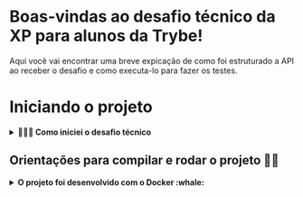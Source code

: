 # Boas-vindas ao desafio técnico da XP para alunos da Trybe!

Aqui você vai encontrar uma breve expicação de como foi estruturado a API ao receber o desafio e como executa-lo para fazer os testes.

# Iniciando o projeto

<details>
  <summary><strong>🤷🏽‍♀️ Como iniciei o desafio técnico</strong></summary><br />

  <p>Com o desafio técnico em mãos iniciei um novo projeto no GitHub e fiz o clone para minha maquina.</p>
  Após instalar as bibliotecas que achei necessário para iniciar o projeto, decidi colocar somente a pasta node_modules no .gitignore e deixar o .env público para uma melhor avaliação do projeto desenvolvido, também preferi fazer em JavaScript pois é a linguagem de programação que eu tenho maior familiaridade. </p>
  <p> Com essas escolhas, iniciei modelando o banco de dados a partir do documento do desafio anotando todas as variáveis e pensando no tipo de relacionamento das tabelas, após essa modelagem cheguei no seguinte Diagrama ER</p> 

  <img src="img/DER.png" width="800px" >

  <p>Com o DER pronto preferi não utilizar o sequelize e utilizar a arquitetura MSC (model-service-controller). As querrys mysql ficaram nas Models com comunicação com o Banco de Dados, no Services as regras de negócio, e no controller a resposta das requisições. Além destas 3 pastas criei mais duas pastas dentro da pasta src, a pasta de routes e a de middleware.</p>
  <p>Também criei uma pasta de testes e iniciei o projeto pensando fazer um requisito e testá-lo, mas por perceber que estava demorando muito devido ao prazo de entrega, decidi fazer toda a aplicação primeiro e depois voltar fazendo os testes de todas as camadas</p>
  <p>Durante o desenvolvimento também fiz algumas alterações que na minha percepção traria melhorias para o projeto, como por exemplo, a pesquisa de ativos que era proposto trazer somente uma ação, achei melhor fazer um filtro que retornasse todas as opções correspondentes ao texto digitado na URL, além disso ao invés de trazer somente o saldo do cliente achei mais válido trazer o extrato na ordem da movimentação mais recente para a mais antiga.</p>
  <br />
</details>

 
##  Orientações para compilar e rodar o projeto 👨‍💻
<details>
  <summary><strong>O projeto foi desenvolvido com o Docker :whale:</strong></summary><br />

  > A porta configurada no docker-compose para o `mysql` é a (`3310`) e para rodar os serviços `node` e `db`, utilize o comando `docker-compose up -d`.
  - Esses serviços irão inicializar um container chamado `invest_xp_trybe` e outro chamado `invest_xp_trybe_db`;
  - A partir daqui você pode rodar o container `invest_xp_trybe` via CLI ou abri-lo no VS Code.

  > Use o comando `docker exec -it invest_xp_trybe bash`.
  - Ele te dará acesso ao terminal interativo do container criado pelo compose, que está rodando em segundo plano.

  > Instale as dependências [**Caso existam**] com `npm install`
  - Para rodar o projeto pode utilizar o comando `npm start` ou `npm run dev` o npm run dev roda com o nodemon

  > Após iniciar o docker e o serviço, utilizei o Workbench para ter acesso ao banco e verificar se as alterações feitas com requisição estavam sendo atualizadas
  - Para acessar o banco utilize o `usuário = root` e a `senha = password`
  - Se o banco `Invest_XP_Trybe` não inicializar, copie o script que está na raiz do projeto com o nome `invest_xp_trybe.sql` e execute para criá-lo.

  > Com o docker rodando e o banco criado é hora de testar, no meu caso utilizei o Postman!

  > Atribuir um código de ação para o campo codAtivo ao invés de um número de ID, os códigos disponíveis estão listados abaixo:

  <img src="img/ID_Cod.png" width="100px" >

  ---
  ## A primeira requisição proposta foi um POST na rota `/investimentos/comprar`
  
  > No postman ou onde for testar utilize a rota `http://localhost:3000/investimentos/comprar`.
  - Passe para o corpo da requisição o seguinte objeto.
    ```json
      {
        "CodCliente": 1,
        "codAtivo": "XPBR31",
        "qteAtivo": 300
      }
    ```
  conforme o print abaixo do postman.

  <img src="img/POST_invCompra.png" width="800px" >

  Se a qteAtivo for maior que a disponível na corretora é esperado a seguinte menssagem:
  ```json
  {"message": "quantity is not available"}
  ```

  ---
  ## A segunda requisição proposta foi um POST na rota `/investimentos/vender`
  
  > No postman ou onde for testar utilize a rota `http://localhost:3000/investimentos/vender`.
  - Passe para o corpo da requisição o seguinte objeto.
    ```json
      {
        "CodCliente": 1,
        "codAtivo": "XPBR31",
        "qteAtivo": 200
      }
    ```
  conforme o print abaixo do postman.

  <img src="img/POST_InvVend.png" width="800px" >

  Se a qteAtivo de ativo para ser vendido for maior que quantidade disponível na carteira é esperado a seguinte menssagem:
  ```json
  {"message": "there is not assets enough"}
  ```
  ---
  ## A terceira requisição proposta foi um GET na rota `/ativos/{cod-cliente}`

  > No postman ou onde for testar utilize a rota `http://localhost:3000/ativos/{:CodCliente}`, onde `{:CodCliente}` é o id do cliente, conforme o print abaixo.

  <img src="img/GET_ClientAssets.png" width="800px" >

  Se o `{:CodCliente}` passado não for de um cliente cadastrado é esperado a seguinte mensagem de erro:

  ```json
  {"message": "unregistered customer"}
  ```

  ---

  ## A quarta requisição proposta foi um GET na rota `/ativos/{cod-ativo}`

  > No postman ou onde for testar utilize a rota `http://localhost:3000/ativos?at={codAtivo}`,se utilizar a seguinte URL `http://localhost:3000/ativos?at=` o retorno será todas as ações cadastradas no banco e se passar `http://localhost:3000/ativos?at=en` o retorno será as ações que contém o `en` no código, conforme a imagem abaixo.

  <img src="img/GET_FiltroAtivos.png" width="800px" >

  Se o `{codAtivo}` passado não for encontrado pelo filtro é esperado a seguinte mensagem de erro:

  ```json
  {  "message": "unregistered Assets"}
  ```

  ---

   ## A quinta requisição proposta foi um POST na rota `/conta/deposito`
  
  > No postman ou onde for testar utilize a rota `http://localhost:3000/conta/deposito`.
  - Passe para o corpo da requisição o seguinte objeto.
    ```json
    {
      "CodCliente": 1,
      "Valor": 300
    }
    ```
  conforme o print abaixo do postman.

  <img src="img/POST_Deposito.png" width="800px" >

  Se o `Valor` for negativou ou igual a zero é esperado a seguinte menssagem:
  ```json
  {"message": "\"Valor\" must be greater than 0"}
  ```

  Se o `CodCliente` for um id que não cadastro no BD é esperado a seguinte menssagem:
  ```json
  {"message": "unregistered customer"}
  ```
  ---

   ## A sexta requisição proposta foi um POST na rota `/conta/saque`
  
  > No postman ou onde for testar utilize a rota `http://localhost:3000/conta/saque`.
  - Passe para o corpo da requisição o seguinte objeto.
    ```json
    {
      "CodCliente": 1,
      "Valor": 300
    }
    ```
  conforme o print abaixo do postman.

  <img src="img/POST_Saque.png" width="800px" >

  Se o `Valor` for maior que o saldo ou negativou ou igual a zero é esperado a seguinte menssagem:
  ```json
  {"message": "\"Valor\" must be greater than 0 or your balance is insufficient"}
  ```
  ---

  ## A sétima requisição proposta foi um GET na rota `/conta/{cod-cliente}`
  
  > No postman ou onde for testar utilize a rota `http://localhost:3000/conta/{CodCliente}`, passe o `id` do cliente em  `{CodCliente}` para acessar todas as movimentações do cliente, lembrando que é apresentado um array com todas as movimentações do cliente e que o primeiro objeto é da última movimentação e com o saldo atualizado, veja o exemplo no print abaixo, onde o cliente tinha um saldo de R$850,00 e depositou R$150,00.

  <img src="img/GET_Extrato.png" width="800px" >

  E se o `id` passado não for  de um cliente esperado a seguinte menssagem:
  ```json
  {"message": "unregistered customer"}
  ```
  <br/>
</details>